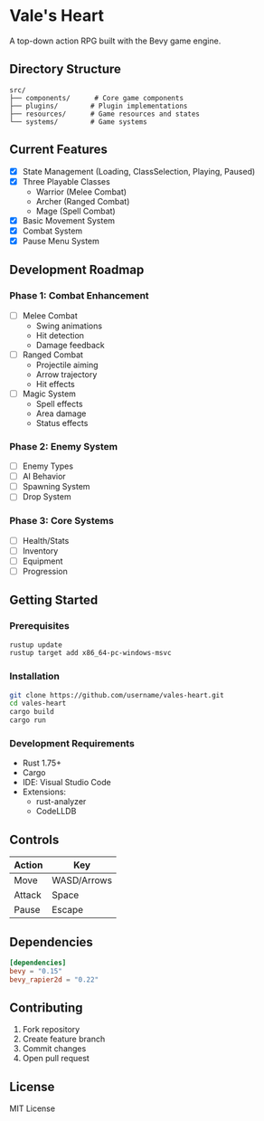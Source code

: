 # Vale's Heart

A top-down action RPG built with the Bevy game engine.

## Directory Structure
```
src/
├── components/      # Core game components
├── plugins/        # Plugin implementations
├── resources/      # Game resources and states
└── systems/        # Game systems
```

## Current Features
- [x] State Management (Loading, ClassSelection, Playing, Paused)
- [x] Three Playable Classes
  - Warrior (Melee Combat)
  - Archer (Ranged Combat)
  - Mage (Spell Combat)
- [x] Basic Movement System
- [x] Combat System
- [x] Pause Menu System

## Development Roadmap

### Phase 1: Combat Enhancement
- [ ] Melee Combat
  - Swing animations
  - Hit detection
  - Damage feedback
- [ ] Ranged Combat
  - Projectile aiming
  - Arrow trajectory
  - Hit effects
- [ ] Magic System
  - Spell effects
  - Area damage
  - Status effects

### Phase 2: Enemy System
- [ ] Enemy Types
- [ ] AI Behavior
- [ ] Spawning System
- [ ] Drop System

### Phase 3: Core Systems
- [ ] Health/Stats
- [ ] Inventory
- [ ] Equipment
- [ ] Progression

## Getting Started

### Prerequisites
```bash
rustup update
rustup target add x86_64-pc-windows-msvc
```

### Installation
```bash
git clone https://github.com/username/vales-heart.git
cd vales-heart
cargo build
cargo run
```

### Development Requirements
- Rust 1.75+
- Cargo
- IDE: Visual Studio Code
- Extensions:
  - rust-analyzer
  - CodeLLDB

## Controls
| Action | Key |
|--------|-----|
| Move | WASD/Arrows |
| Attack | Space |
| Pause | Escape |

## Dependencies
```toml
[dependencies]
bevy = "0.15"
bevy_rapier2d = "0.22"
```

## Contributing
1. Fork repository
2. Create feature branch
3. Commit changes
4. Open pull request

## License
MIT License